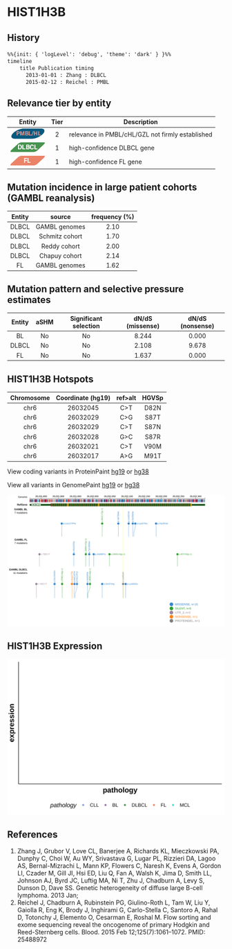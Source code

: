 # HIST1H3B

## History
```mermaid
%%{init: { 'logLevel': 'debug', 'theme': 'dark' } }%%
timeline
    title Publication timing
      2013-01-01 : Zhang : DLBCL
      2015-02-12 : Reichel : PMBL
```

## Relevance tier by entity

|Entity|Tier|Description               |
|:------:|:----:|--------------------------|
|![PMBL](images/icons/PMBL_tier2.png)|2|relevance in PMBL/cHL/GZL not firmly established|
|![DLBCL](images/icons/DLBCL_tier1.png) |1   |high-confidence DLBCL gene|
|![FL](images/icons/FL_tier1.png)    |1   |high-confidence FL gene   |

## Mutation incidence in large patient cohorts (GAMBL reanalysis)

|Entity|source        |frequency (%)|
|:------:|:--------------:|:-------------:|
|DLBCL |GAMBL genomes |2.10         |
|DLBCL |Schmitz cohort|1.70         |
|DLBCL |Reddy cohort  |2.00         |
|DLBCL |Chapuy cohort |2.14         |
|FL    |GAMBL genomes |1.62         |

## Mutation pattern and selective pressure estimates

|Entity|aSHM|Significant selection|dN/dS (missense)|dN/dS (nonsense)|
|:------:|:----:|:---------------------:|:----------------:|:----------------:|
|BL    |No  |No                   |8.244           |0.000           |
|DLBCL |No  |No                   |2.108           |9.678           |
|FL    |No  |No                   |1.637           |0.000           |




## HIST1H3B Hotspots

| Chromosome |Coordinate (hg19) | ref>alt | HGVSp | 
 | :---:| :---: | :--: | :---: |
|chr6|26032045|C>T|D82N| 
|chr6|26032029|C>G|S87T| 
|chr6|26032029|C>T|S87N| 
|chr6|26032028|G>C|S87R| 
|chr6|26032021|C>T|V90M| 
|chr6|26032017|A>G|M91T| 


View coding variants in ProteinPaint [hg19](https://morinlab.github.io/LLMPP/GAMBL/HIST1H3B_protein.html)  or [hg38](https://morinlab.github.io/LLMPP/GAMBL/HIST1H3B_protein_hg38.html)

View all variants in GenomePaint [hg19](https://morinlab.github.io/LLMPP/GAMBL/HIST1H3B.html)  or [hg38](https://morinlab.github.io/LLMPP/GAMBL/HIST1H3B_hg38.html)

![](images/proteinpaint/HIST1H3B.svg)

## HIST1H3B Expression
![](images/gene_expression/HIST1H3B_by_pathology.svg)
<!-- ORIGIN: zhangGeneticHeterogeneityDiffuse2013 -->
<!-- DLBCL: zhangGeneticHeterogeneityDiffuse2013 -->
<!-- PMBL: reichelFlowSortingExome2015a -->

## References
1.  Zhang J, Grubor V, Love CL, Banerjee A, Richards KL, Mieczkowski PA, Dunphy C, Choi W, Au WY, Srivastava G, Lugar PL, Rizzieri DA, Lagoo AS, Bernal-Mizrachi L, Mann KP, Flowers C, Naresh K, Evens A, Gordon LI, Czader M, Gill JI, Hsi ED, Liu Q, Fan A, Walsh K, Jima D, Smith LL, Johnson AJ, Byrd JC, Luftig MA, Ni T, Zhu J, Chadburn A, Levy S, Dunson D, Dave SS. Genetic heterogeneity of diffuse large B-cell lymphoma. 2013 Jan; 
2.  Reichel J, Chadburn A, Rubinstein PG, Giulino-Roth L, Tam W, Liu Y, Gaiolla R, Eng K, Brody J, Inghirami G, Carlo-Stella C, Santoro A, Rahal D, Totonchy J, Elemento O, Cesarman E, Roshal M. Flow sorting and exome sequencing reveal the oncogenome of primary Hodgkin and Reed-Sternberg cells. Blood. 2015 Feb 12;125(7):1061–1072. PMID: 25488972
